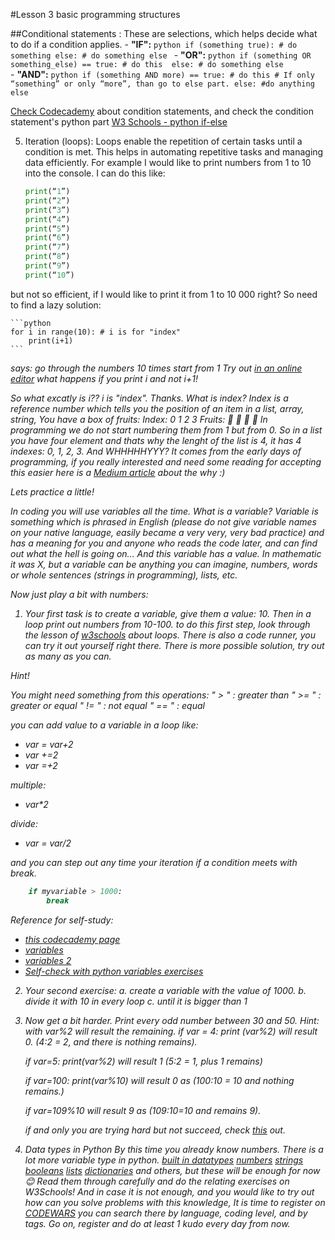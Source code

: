 #Lesson 3 basic programming structures

##Conditional statements :
   These are selections, which helps decide what to do if a condition applies.
    - **"IF":**
        ```python
        if (something true):
            # do something
        else:
            # do something else
        ```
    - **"OR":**
        ```python
        if (something OR something_else) == true:
            # do this 
        else:
            # do something else
        ```    
    - **"AND":**
        ```python
        if (something AND more) == true:
            # do this
            # If only “something” or only “more”, than go to else part.
        else:
            #do anything else
        ```    

[Check Codecademy](https://www.codecademy.com/resources/docs/python/conditionals)  about condition statements, and check the condition statement's python part
[W3 Schools - python if-else](https://www.w3schools.com/python/python_conditions.asp)

5. Iteration (loops):
Loops enable the repetition of certain tasks until a condition is met. This helps in automating repetitive tasks and managing data efficiently.
For example I would like to print numbers from 1 to 10 into the console. I can do this like:
    ```python
    print(“1”)
    print(“2”)
    print(“3”)
    print(“4”)
    print(“5”)
    print(“6”)
    print(“7”)
    print(“8”)
    print(“9”)
    print(“10”)
    ```

but not so efficient, if I would like to print it from 1 to 10 000 right? So need to find a lazy solution:

    ```python
    for i in range(10): # i is for "index" 
        print(i+1)
    ```
<em> says: go through the numbers 10 times start from 1
Try out [in an online editor](https://www.online-python.com/) what happens if you print i and not i+1! 

So what excatly is i??
i is "index". Thanks. What is index? Index is a reference number which tells you the position of an item in a list, array, string,
You have a box of fruits:
Index:   0     1     2     3
Fruits:  🍎   🍌   🍇   🍉
In programming we do not start numbering them from 1 but from 0. So in a list you have four element and thats why the lenght of the list is 4, it has 4 indexes: 0, 1, 2, 3.
And WHHHHHYYY? It comes from the early days of programming, if you really interested and need some reading for accepting this easier here is a [Medium article](https://medium.com/arvatotech/starting-from-zero-the-logic-behind-zero-based-indexing-30703702d874) about the why :)

Lets practice a little!

In coding you will use variables all the time. What is a variable?
Variable is something which is phrased in English (please do not give variable names on your native language, easily became a very very, very bad practice) and has a meaning for you and anyone who reads the code later, and can find out what the hell is going on... And this variable has a value. In mathematic it was X, but a variable can be anything you can imagine, numbers, words or whole sentences (strings in programming), lists, etc.

Now just play a bit with numbers:

1.	Your first task is to create a variable, give them a value: 10. Then in a loop print out numbers from 10-100. 
to do this first step, look through the lesson of [w3schools](https://www.w3schools.com/python/python_for_loops.asp) about loops. There is also a code runner, you can try it out yourself right there.
There is more possible solution, try out as many as you can.

<em> Hint! 

You might need something from this operations:
" > " :  greater than
" >= " : greater or equal
" != " : not equal
" == " : equal

you can add value to a variable in a loop like:
* var = var+2
* var +=2 
* var =+2 

multiple:
* var*2

divide:
* var = var/2
</em>

and you can step out any time your iteration if a condition meets with break.
``` python
    if myvariable > 1000:
        break 
```

Reference for self-study:
- [this codecademy page](https://www.codecademy.com/resources/docs/python/operators)
- [variables](https://www.codecademy.com/resources/docs/python/variables)
- [variables 2](https://www.w3schools.com/python/python_variables.asp)
- [Self-check with python variables exercises](https://www.w3schools.com/python/python_variables_exercises.asp)


2.	Your second exercise:
a.	create a variable with the value of 1000.
b.	divide it with 10 in every loop
c.	until it is bigger than 1

3.	Now get a bit harder. Print every odd number between 30 and 50.
    Hint:
    with var%2 will result the remaining.
    if var = 4:
        print (var%2) will result 0. (4:2 = 2, and there is nothing remains).

    if var=5:
        print(var%2) will result 1 (5:2 = 1, plus 1 remains)

    if var=100:
        print(var%10) will result 0 as (100:10 = 10 and nothing remains.)

    if var=109%10 will result 9 as (109:10=10 and remains 9).

    if and only you are trying hard but not succeed, check [this](https://allinpython.com/print-odd-numbers-from-1-to-100-in-python/) out.

4. Data types in Python
By this time you already know numbers. There is a lot more variable type in python.
    [built in datatypes](https://www.w3schools.com/python/python_datatypes.asp)
    [numbers](https://www.w3schools.com/python/python_numbers.asp)
    [strings](https://www.w3schools.com/python/python_strings.asp)
    [booleans](https://www.w3schools.com/python/python_booleans.asp)
    [lists](https://www.w3schools.com/python/python_lists.asp)
    [dictionaries](https://www.w3schools.com/python/python_dictionaries.asp)
and others, but these will be enough for now 😊
Read them through carefully and do the relating exercises on W3Schools!
And in case it is not enough, and you would like to try out how can you solve problems with this knowledge, It is time to register on [CODEWARS](https://www.codewars.com/)
you can search there by language, coding level, and by tags. Go on, register and do at least 1 kudo every day from now.

    
